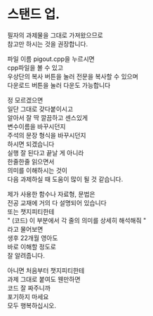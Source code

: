 # 스탠드 업.


필자의 과제물을 그대로 가져왔으므로<br/>
참고만 하시는 것을 권장합니다.<br/>

파일 이름 pigout.cpp을 누르시면<br/>
cpp파일을 볼 수 있고<br/>
우상단의 복사 버튼을 눌러 전문을 복사할 수 있으며<br/>
다운로드 버튼을 눌러 다운도 가능합니다<br/>

정 모르겠으면<br/>
일단 그대로 갖다붙이시고<br/>
알아서 잘 딱 깔끔하고 센스있게<br/>
변수이름을 바꾸시던지<br/>
주석의 문장 형식을 바꾸시던지<br/>
하시면 되겠습니다<br/>
실행 잘 된다고 끝날 게 아니라<br/>
한줄한줄 읽으면서<br/>
의미를 이해하시는 것이<br/>
다음 과제하실 때 도움이 많이 될 것 같습니다.<br/>

제가 사용한 함수나 자료형, 문법은<br/>
전공 교재에 거의 다 설명되어 있습니다<br/>
또는 챗지피티한테<br/>
" (코드) 이 부분에서 각 줄의 의미를 상세히 해석해줘 "<br/>
라고 물어보면<br/>
생후 22개월 영아도<br/>
바로 이해할 정도로<br/>
잘 알려줍니다.<br/>

아니면 처음부터 챗지피티한테<br/>
과제 그대로 붙여도 웬만하면<br/>
코드 잘 짜주니까<br/>
포기하지 마세요<br/>
모두 행복하십시오.<br/>
